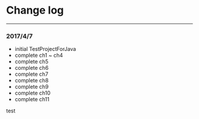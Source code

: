 #  Change log

---

### 2017/4/7

* initial TestProjectForJava
* complete ch1 ~ ch4
* complete ch5
* complete ch6
* complete ch7
* complete ch8
* complete ch9
* complete ch10
* complete ch11

test